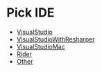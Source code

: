 <!--
GENERATED FILE - DO NOT EDIT
This file was generated by [MarkdownSnippets](https://github.com/SimonCropp/MarkdownSnippets).
Source File: /docs/mdsource/wiz/pickide_Win.source.md
To change this file edit the source file and then run MarkdownSnippets.
-->

# Pick IDE

 * [VisualStudio](picktest_Win_VisualStudio.md)
 * [VisualStudioWithResharper](picktest_Win_VisualStudioWithResharper.md)
 * [VisualStudioMac](picktest_Win_VisualStudioMac.md)
 * [Rider](picktest_Win_Rider.md)
 * [Other](picktest_Win_Other.md)
